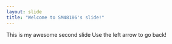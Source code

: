```yaml
---
layout: slide
title: "Welcome to SM48186's slide!"
---
```

This is my awesome second slide
Use the left arrow to go back!
